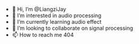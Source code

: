 - 👋 Hi, I’m @LiangziJay
- 👀 I’m interested in audio processing
- 🌱 I’m currently learning audio effect
- 💞️ I’m looking to collaborate on signal processing
- 📫 How to reach me 404

<!---
LiangziJay/LiangziJay is a ✨ special ✨ repository because its `README.md` (this file) appears on your GitHub profile.
You can click the Preview link to take a look at your changes.
--->
